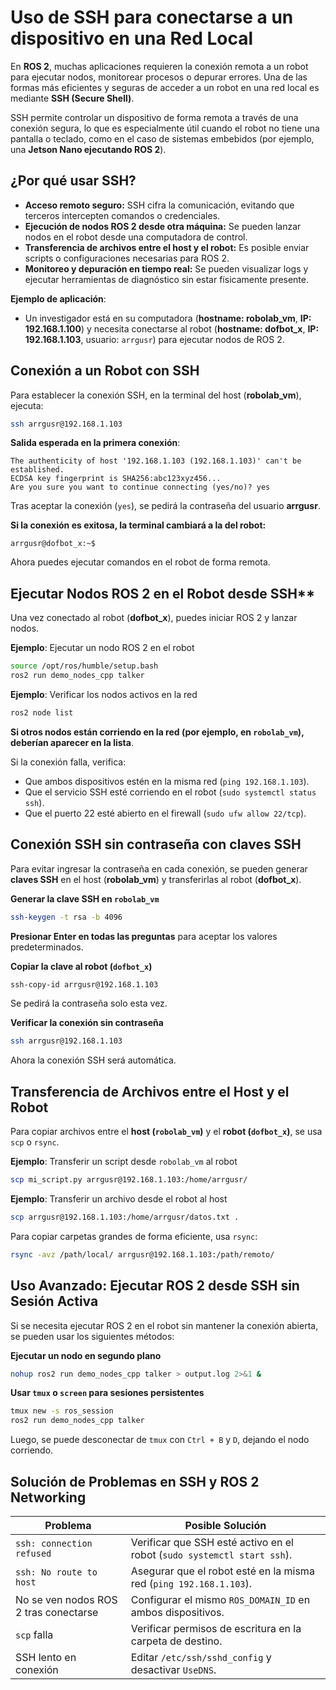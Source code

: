# Uso de SSH para conectarse a un dispositivo en una Red Local

En **ROS 2**, muchas aplicaciones requieren la conexión remota a un robot para ejecutar nodos, monitorear procesos o depurar errores. Una de las formas más eficientes y seguras de acceder a un robot en una red local es mediante **SSH (Secure Shell)**.  

SSH permite controlar un dispositivo de forma remota a través de una conexión segura, lo que es especialmente útil cuando el robot no tiene una pantalla o teclado, como en el caso de sistemas embebidos (por ejemplo, una **Jetson Nano ejecutando ROS 2**).  

## ¿Por qué usar SSH?  

- **Acceso remoto seguro:** SSH cifra la comunicación, evitando que terceros intercepten comandos o credenciales.  
- **Ejecución de nodos ROS 2 desde otra máquina:** Se pueden lanzar nodos en el robot desde una computadora de control.  
- **Transferencia de archivos entre el host y el robot:** Es posible enviar scripts o configuraciones necesarias para ROS 2.  
- **Monitoreo y depuración en tiempo real:** Se pueden visualizar logs y ejecutar herramientas de diagnóstico sin estar físicamente presente.  

**Ejemplo de aplicación**:  
- Un investigador está en su computadora (**hostname: robolab_vm**, **IP: 192.168.1.100**) y necesita conectarse al robot (**hostname: dofbot_x**, **IP: 192.168.1.103**, usuario: `arrgusr`) para ejecutar nodos de ROS 2.  

## Conexión a un Robot con SSH

Para establecer la conexión SSH, en la terminal del host (**robolab_vm**), ejecuta:  

```bash
ssh arrgusr@192.168.1.103
```

**Salida esperada en la primera conexión**:  

```
The authenticity of host '192.168.1.103 (192.168.1.103)' can't be established.
ECDSA key fingerprint is SHA256:abc123xyz456...
Are you sure you want to continue connecting (yes/no)? yes
```

Tras aceptar la conexión (`yes`), se pedirá la contraseña del usuario **arrgusr**.  

**Si la conexión es exitosa, la terminal cambiará a la del robot:**  

```
arrgusr@dofbot_x:~$
```

Ahora puedes ejecutar comandos en el robot de forma remota.  

## Ejecutar Nodos ROS 2 en el Robot desde SSH**  

Una vez conectado al robot (**dofbot_x**), puedes iniciar ROS 2 y lanzar nodos.  

**Ejemplo**: Ejecutar un nodo ROS 2 en el robot

```bash
source /opt/ros/humble/setup.bash
ros2 run demo_nodes_cpp talker
```
**Ejemplo**: Verificar los nodos activos en la red

```bash
ros2 node list
```

**Si otros nodos están corriendo en la red (por ejemplo, en `robolab_vm`), deberían aparecer en la lista**.  

Si la conexión falla, verifica:  
- Que ambos dispositivos estén en la misma red (`ping 192.168.1.103`).  
- Que el servicio SSH esté corriendo en el robot (`sudo systemctl status ssh`).  
- Que el puerto 22 esté abierto en el firewall (`sudo ufw allow 22/tcp`).  

## Conexión SSH sin contraseña con claves SSH

Para evitar ingresar la contraseña en cada conexión, se pueden generar **claves SSH** en el host (**robolab_vm**) y transferirlas al robot (**dofbot_x**).  

**Generar la clave SSH en `robolab_vm`**  

```bash
ssh-keygen -t rsa -b 4096
```

**Presionar Enter en todas las preguntas** para aceptar los valores predeterminados.  

**Copiar la clave al robot (`dofbot_x`)**  

```bash
ssh-copy-id arrgusr@192.168.1.103
```

Se pedirá la contraseña solo esta vez.  

**Verificar la conexión sin contraseña**  

```bash
ssh arrgusr@192.168.1.103
```

Ahora la conexión SSH será automática.  

## Transferencia de Archivos entre el Host y el Robot

Para copiar archivos entre el **host (`robolab_vm`)** y el **robot (`dofbot_x`)**, se usa `scp` o `rsync`.  

**Ejemplo**: Transferir un script desde `robolab_vm` al robot

```bash
scp mi_script.py arrgusr@192.168.1.103:/home/arrgusr/
```

**Ejemplo**: Transferir un archivo desde el robot al host

```bash
scp arrgusr@192.168.1.103:/home/arrgusr/datos.txt .
```

Para copiar carpetas grandes de forma eficiente, usa `rsync`:  

```bash
rsync -avz /path/local/ arrgusr@192.168.1.103:/path/remoto/
```

## Uso Avanzado: Ejecutar ROS 2 desde SSH sin Sesión Activa

Si se necesita ejecutar ROS 2 en el robot sin mantener la conexión abierta, se pueden usar los siguientes métodos:  

**Ejecutar un nodo en segundo plano**

```bash
nohup ros2 run demo_nodes_cpp talker > output.log 2>&1 &
```

**Usar `tmux` o `screen` para sesiones persistentes**

```bash
tmux new -s ros_session
ros2 run demo_nodes_cpp talker
```

Luego, se puede desconectar de `tmux` con `Ctrl + B` y `D`, dejando el nodo corriendo.  

## Solución de Problemas en SSH y ROS 2 Networking

| **Problema** | **Posible Solución** |
|-------------|----------------------|
| `ssh: connection refused` | Verificar que SSH esté activo en el robot (`sudo systemctl start ssh`). |
| `ssh: No route to host` | Asegurar que el robot esté en la misma red (`ping 192.168.1.103`). |
| No se ven nodos ROS 2 tras conectarse | Configurar el mismo `ROS_DOMAIN_ID` en ambos dispositivos. |
| `scp` falla | Verificar permisos de escritura en la carpeta de destino. |
| SSH lento en conexión | Editar `/etc/ssh/sshd_config` y desactivar `UseDNS`. |
